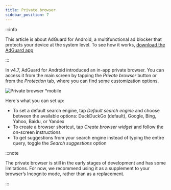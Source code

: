 ```yaml
---
title: Private browser
sidebar_position: 7
---
```


:::info

This article is about AdGuard for Android, a multifunctional ad blocker that protects your device at the system level. To see how it works, [download the AdGuard app](https://agrd.io/download-kb-adblock)

:::

In v4.7, AdGuard for Android introduced an in-app private browser. You can access it from the main screen by tapping the _Private browser_ button or from the _Protection_ tab, where you can find some customization options.

![Private browser \*mobile](https://cdn.adtidy.org/content/release_notes/ad_blocker/android/v4.7/agpb_en.png)

Here's what you can set up:

- To set a default search engine, tap _Default search engine_ and choose between the available options: DuckDuckGo (default), Google, Bing, Yahoo, Baidu, or Yandex
- To create a browser shortcut, tap _Create browser widget_ and follow the on-screen instructions
- To get suggestions from your search engine instead of typing the entire query, toggle the _Search suggestions_ option

:::note

The private browser is still in the early stages of development and has some limitations. For now, we recommend using it as a supplement to your browser’s Incognito mode, rather than as a replacement.

:::
